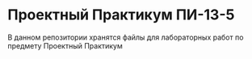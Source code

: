 # Проектный Практикум ПИ-13-5
В данном репозитории хранятся файлы для лабораторных работ по предмету Проектный Практикум
